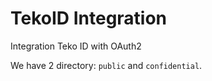 # TekoID Integration
Integration Teko ID with OAuth2

We have 2 directory: `public` and `confidential`.
